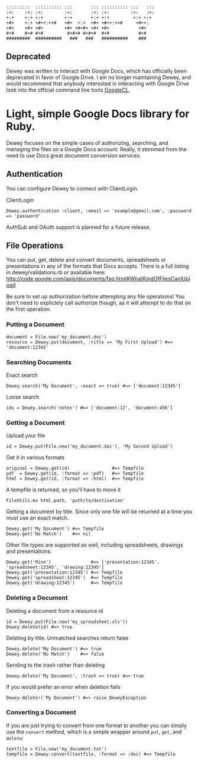     :::::::::  :::::::::: :::       ::: :::::::::: :::   :::
    :+:    :+: :+:        :+:       :+: :+:        :+:   :+:
    +:+    +:+ +:+        +:+       +:+ +:+         +:+ +:+
    +#+    +:+ +#++:++#   +#+  +:+  +#+ +#++:++#     +#++:
    +#+    +#+ +#+        +#+ +#+#+ +#+ +#+           +#+
    #+#    #+# #+#         #+#+# #+#+#  #+#           #+#
    #########  ##########   ###   ###   ##########    ###

## Deprecated

Dewey was written to interact with Google Docs, which has officially been
deprecated in favor of Google Drive. I am no longer maintaining Dewey, and would
recommend that anybody interested in interacting with Google Drive look into the
official command line tools [GoogleCL](http://code.google.com/p/googlecl/).

# Light, simple Google Docs library for Ruby.

Dewey focuses on the simple cases of authorizing, searching, and managing the
files on a Google Docs account. Really, it stemmed from the need to use Docs
great document conversion services.

## Authentication

You can configure Dewey to connect with ClientLogin.

ClientLogin

    Dewey.authentication :client, :email => 'example@gmail.com', :password => 'password'

AuthSub and OAuth support is planned for a future release.

## File Operations

You can put, get, delete and convert documents, spreadsheets or presentations in
any of the formats that Docs accepts. There is a full listing in dewey/validations.rb
or available here: http://code.google.com/apis/documents/faq.html#WhatKindOfFilesCanIUpload

Be sure to set up authorization before attempting any file operations! You don't
need to explictely call authorize though, as it will attempt to do that on the
first operation.

### Putting a Document

    document = File.new('my_document.doc')
    resource = Dewey.put(document, :title => 'My First Upload') #=> 'document:12345'

### Searching Documents

Exact search

    Dewey.search('My Document', :exact => true) #=> ['document:12345']

Loose search

    ids = Dewey.search('notes') #=> ['document:12', 'document:456']

### Getting a Document

Upload your file

    id = Dewey.put(File.new('my_document.doc'), 'My Second Upload')

Get it in various formats

    original = Dewey.get(id)                #=> Tempfile
    pdf  = Dewey.get(id, :format => :pdf)   #=> Tempfile
    html = Dewey.get(id, :format => :html)  #=> Tempfile

A tempfile is returned, so you'll have to move it

    FileUtils.mv html.path, 'path/to/destination'

Getting a document by title. Since only one file will be returned at a time you
must use an exact match.

    Dewey.get('My Document') #=> Tempfile
    Dewey.get('No Match')    #=> nil

Other file types are supported as well, including spreadsheets, drawings and
presentations:

    Dewey.get('Mine')               #=> ['presentation:12345', 'spreadsheet:12345', 'drawing:12345']
    Dewey.get('presentation:12345') #=> Tempfile
    Dewey.get('spreadsheet:12345')  #=> Tempfile
    Dewey.get('drawing:12345')      #=> Tempfile

### Deleting a Document

Deleting a document from a resource id

    id = Dewey.put(File.new('my_spreadsheet.xls'))
    Dewey.delete(id) #=> true

Deleting by title. Unmatched searches return false

    Dewey.delete('My Document') #=> true
    Dewey.delete('No Match')    #=> false

Sending to the trash rather than deleting

    Dewey.delete('My Document', :trash => true) #=> true

If you would prefer an error when deletion fails

    Dewey.delete!('My Document') #=> raise DeweyException

### Converting a Document

If you are just trying to convert from one format to another you can simply use
the `convert` method, which is a simple wrapper around `put`, `get`, and `delete`:

    textfile = File.new('my_document.txt')
    tempfile = Dewey.convert(textfile, :format => :doc) #=> Tempfile
